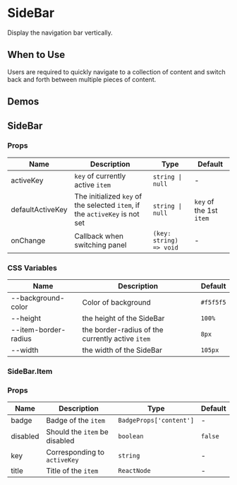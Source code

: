 # SideBar

Display the navigation bar vertically.

## When to Use

Users are required to quickly navigate to a collection of content and switch back and forth between multiple pieces of content.

## Demos

<code src="./demos/demo1.tsx"></code>

<code src="./demos/demo2.tsx"></code>

<code src="./demos/demo3.tsx"></code>

<code src="./demos/demo4.tsx"></code>

## SideBar

### Props

| Name             | Description                                                                 | Type                    | Default                 |
| ---------------- | --------------------------------------------------------------------------- | ----------------------- | ----------------------- |
| activeKey        | `key` of currently active `item`                                            | `string \| null`        | -                       |
| defaultActiveKey | The initialized `key` of the selected `item`, if the `activeKey` is not set | `string \| null`        | `key` of the 1st `item` |
| onChange         | Callback when switching panel                                               | `(key: string) => void` | -                       |

### CSS Variables

| Name                 | Description                                      | Default   |
| -------------------- | ------------------------------------------------ | --------- |
| --background-color   | Color of background                              | `#f5f5f5` |
| --height             | the height of the SideBar                        | `100%`    |
| --item-border-radius | the border-radius of the currently active `item` | `8px`     |
| --width              | the width of the SideBar                         | `105px`   |

### SideBar.Item

### Props

| Name     | Description                   | Type                    | Default |
| -------- | ----------------------------- | ----------------------- | ------- |
| badge    | Badge of the `item`           | `BadgeProps['content']` | -       |
| disabled | Should the `item` be disabled | `boolean`               | `false` |
| key      | Corresponding to `activeKey`  | `string`                | -       |
| title    | Title of the `item`           | `ReactNode`             | -       |
